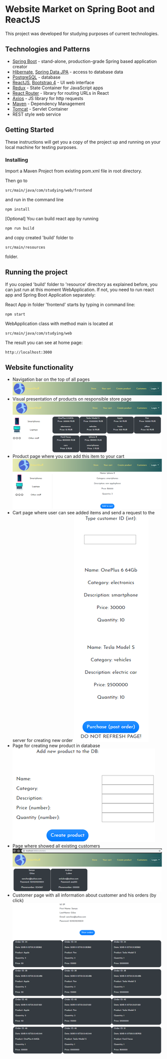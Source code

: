 # Website Market on Spring Boot and ReactJS

This project was developed for studying purposes of current technologies. 

## Technologies and Patterns

* [Spring Boot](http://spring.io/projects/spring-boot) - stand-alone, production-grade Spring based application creator
* [Hibernate](http://hibernate.org/), [Spring Data JPA](http://spring.io/projects/spring-data-jpa#overview) - access to database data
* [PostgreSQL](https://www.postgresql.org/) - database
* [ReactJS](https://reactjs.org/), [Bootstrap 4](https://getbootstrap.com/) - UI web interface
* [Redux](https://redux.js.org/) - State Container for JavaScript apps
* [React Router](https://reacttraining.com/react-router/web/guides/quick-start) - library for routing URLs in React
* [Axios](https://github.com/axios/axios) - JS library for http requests
* [Maven](https://maven.apache.org/) - Dependency Management
* [Tomcat](http://tomcat.apache.org/) - Servlet Container
* REST style web service




## Getting Started

These instructions will get you a copy of the project up and running on your local machine for testing purposes. 

### Installing

Import a Maven Project from existing pom.xml file in root directory.

Then go to 
```
src/main/java/com/studying/web/frontend
```
 and run in the command line
```
npm install
```

[Optional] You can build react app by running 
```
npm run build
```

and copy created 'build' folder to 
```
src/main/resources
```
folder.

## Running the project
If you copied 'build' folder to 'resource' directory as explained before, you can just run at this moment WebApplication.
If not, you need to run react app and Spring Boot Application separately:

React App in folder 'frontend' starts by typing in command line:
```
npm start
```
WebApplication class with method main is located at 
```
src/main/java/com/studying/web
```

The result you can see at home page:
```
http://localhost:3000
```

## Website functionality

* Navigation bar on the top of all pages
![navbar](screenshots/navbar.png)
* Visual presentation of products on responsible store page
![Products](screenshots/store-page.png)
* Product page where you can add this item to your cart
![Product Page](screenshots/product-page.png)
* Cart page where user can see added items and send a request to the server for creating new order
![Cart](screenshots/cart.png)
* Page for creating new product in database
![Create Product](screenshots/create-product-page.png)
* Page where showed all existing customers
![Customers](screenshots/customers-page.png)
* Customer page with all information about customer and his orders (by click)
![Customer page with orders](screenshots/customer-page.png)